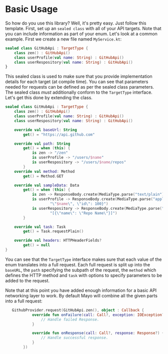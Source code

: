 # Basic Usage

So how do you use this library? Well, it's pretty easy. Just follow this
template. First, set up an `sealed class` with all of your API targets. Note that you
can include information as part of your enum. Let's look at a common example. First we create a new file named `MyService.kt`:

```kotlin
sealed class GitHubApi : TargetType {
    class zen() : GitHubApi()
    class userProfile(val name: String) : GitHubApi()
    class userRespository(val name: String) : GitHubApi()
}
```

This sealed class is used to make sure that you provide implementation details for each
target (at compile time). You can see that parameters needed for requests can be defined as per the sealed class parameters. The sealed class *must* additionally conform to the `TargetType` interface. Let's get this done by extending the class.

```kotlin
sealed class GitHubApi : TargetType {
    class zen() : GitHubApi()
    class userProfile(val name: String) : GitHubApi()
    class userRespository(val name: String) : GitHubApi()

    override val baseUrl: String
        get() = "https://api.github.com"

    override val path: String
        get() = when (this) {
            is zen -> "/zen"
            is userProfile -> "/users/$name"
            is userRespository -> "/users/$name/repos"
        }
    override val method: Method
        get() = Method.GET

    override val sampleData: Data
        get() = when (this) {
            is zen -> ResponseBody.create(MediaType.parse("text/plain"), "Non-blocking is better than blocking.")
            is userProfile -> ResponseBody.create(MediaType.parse("application/json; charset=utf-8"), "{\"login\": " +
                    "\"$name\", \"id\": 100}")
            is userRespository -> ResponseBody.create(MediaType.parse("application/json; charset=utf-8"),
                    "[{\"name\": \"Repo Name\"}]")
        }

    override val task: Task
        get() = Task.requestPlain()

    override val headers: HTTPHeaderFields?
        get() = null
}
```

You can see that the `TargetType` interface makes sure that each value of the enum translates into a full request. Each full request is split up into the `baseURL`, the `path` specifying the subpath of the request, the `method` which defines the HTTP method and `task` with options to specify parameters to be added to the request.

Note that at this point you have added enough information for a basic API networking layer to work. By default Mayo will combine all the given parts into a full request:

```kotlin
   GithubProvider.request(GitHubApi.zen(), object : Callback {
            override fun onFailure(call: Call?, exception: IOException?) {
                // Handle failed Response.
            }

            override fun onResponse(call: Call?, response: Response?) {
                // Handle successful response. 
            }
        })
```
